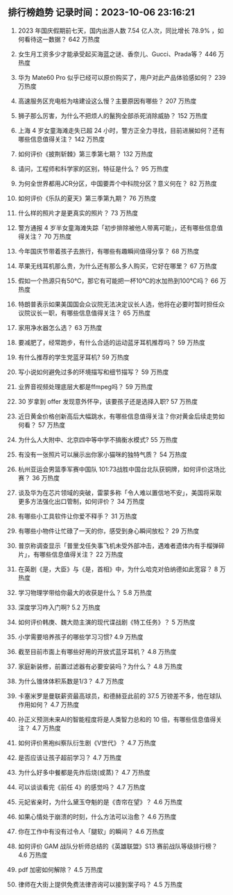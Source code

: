 
## 排行榜趋势 记录时间：2023-10-06 23:16:21
  
  1. 2023 年国庆假期前七天，国内出游人数 7.54 亿人次，同比增长 78.9% ，如何看待这一数据？ 642 万热度
    
  2. 女生月工资多少才能承受起买海蓝之谜、香奈儿、Gucci、Prada等？ 446 万热度
    
  3. 华为 Mate60 Pro 似乎已经可以原价购买了，用户对此产品体验感如何？ 239 万热度
    
  4. 高速服务区充电桩为啥建设这么慢？主要原因有哪些？ 207 万热度
    
  5. 狮子那么厉害，为什么不把烦人的鬣狗全部杀死消除威胁？ 152 万热度
    
  6. 上海 4 岁女童海滩走失已超 24 小时，警方正全力寻找，目前进展如何？还有哪些信息值得关注？ 142 万热度
    
  7. 如何评价《披荆斩棘》第三季第七期？ 132 万热度
    
  8. 请问，工程师和科学家的区别，特征是什么？ 95 万热度
    
  9. 为何全世界都用JCR分区，中国要弄个中科院分区？意义何在？ 82 万热度
    
  10. 如何评价《乐队的夏天》第三季第九期？ 76 万热度
    
  11. 什么样的照片才是更真实的照片？ 73 万热度
    
  12. 警方通报 4 岁半女童海滩失踪「初步排除被他人带离可能」，还有哪些信息值得关注？ 70 万热度
    
  13. 今年国庆节带着孩子去旅行，有哪些有趣瞬间值得分享？ 68 万热度
    
  14. 苹果无线耳机那么贵，为什么还有那么多人购买，它好在哪里？ 67 万热度
    
  15. 假如一个热源只有50℃，那它有可能把一杯10℃的水加热到100℃吗？ 66 万热度
    
  16. 特朗普表示如果美国国会众议院无法决定议长人选，他将在必要时暂时担任众议院议长一职，有哪些信息值得关注？ 65 万热度
    
  17. 家用净水器怎么选？ 63 万热度
    
  18. 要减肥了，经常跑步，有什么合适的运动蓝牙耳机推荐吗？ 59 万热度
    
  19. 有什么推荐的学生党蓝牙耳机? 59 万热度
    
  20. 写小说如何避免过多的环境描写和细节描写？ 59 万热度
    
  21. 业界音视频处理底层大都是ffmpeg吗？ 59 万热度
    
  22. 30 岁拿到 offer 发现意外怀孕，该要孩子还是选择入职? 57 万热度
    
  23. 近日黄金价格创新高后大幅跳水，有哪些信息值得关注？你对黄金后续走势如何看？ 57 万热度
    
  24. 为什么人大附中、北京四中等中学不搞衡水模式? 55 万热度
    
  25. 有没有一张照片可以展示出你家小猫咪的独特气质？ 54 万热度
    
  26. 杭州亚运会男篮季军赛中国队 101:73战胜中国台北队获铜牌，如何评价这场比赛？ 36 万热度
    
  27. 谈及华为在芯片领域的突破，雷蒙多称「令人难以置信地不安」，美国将采取更多方法强化出口管制，如何评价？ 34 万热度
    
  28. 有哪些小工具软件让你爱不释手？ 31 万热度
    
  29. 有哪些小物件让忙碌了一天的你，感受到身心瞬间放松？ 29 万热度
    
  30. 普京称调查显示「普里戈任失事飞机未受外部冲击，遇难者遗体内有手榴弹碎片」，有哪些信息值得关注？ 22 万热度
    
  31. 在英剧《是，大臣》与《是，首相》中，为什么哈克对伯纳德如此宽容？ 8 万热度
    
  32. 学习物理学带给你最大的收获是什么？ 5.8 万热度
    
  33. 深度学习咋入门啊? 5.2 万热度
    
  34. 如何评价韩庚、魏大勋主演的现代谍战剧《特工任务》？ 5 万热度
    
  35. 小学需要培养孩子的哪些学习习惯? 4.9 万热度
    
  36. 截至目前市面上有哪些好用的开放式蓝牙耳机？ 4.8 万热度
    
  37. 家庭新装修，前置过滤器有必要安装吗？为什么？ 4.8 万热度
    
  38. 为什么锥体体积系数是1/3？ 4.7 万热度
    
  39. 卡塞米罗是曼联薪资最高球员，和德赫亚此前的 37.5 万镑差不多，他在球队作用如何？ 4.7 万热度
    
  40. 孙正义预测未来AI的智能程度将是人类智力总和的 10 倍，有哪些信息值得关注？ 4.7 万热度
    
  41. 如何评价黑袍纠察队衍生剧《V世代》？ 4.7 万热度
    
  42. 是否应该让孩子超前学习？ 4.7 万热度
    
  43. 为什么好多中餐都是先炸后烧(或蒸)？ 4.7 万热度
    
  44. 可以谈谈看完《前任 4》的感觉吗？ 4.7 万热度
    
  45. 元妃省亲时，为什么黛玉夺魁的是《杏帘在望》？ 4.6 万热度
    
  46. 如果心情处于崩溃的时刻，什么方法可以治愈？ 4.6 万热度
    
  47. 你在工作中有没有过令人「腿软」的瞬间？ 4.6 万热度
    
  48. 如何评价 GAM 战队分析师总结的《英雄联盟》S13 赛前战队等级排行榜？ 4.6 万热度
    
  49. pdf 加密如何解除？ 4.5 万热度
    
  50. 律师在大街上提供免费法律咨询可以接到案子吗？ 4.5 万热度
    